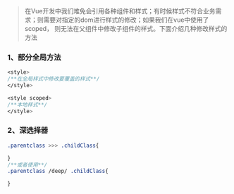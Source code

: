 > 在Vue开发中我们难免会引用各种组件和样式；有时候样式不符合业务需求；则需要对指定的dom进行样式的修改；如果我们在vue中使用了scoped，
则无法在父组件中修改子组件的样式。下面介绍几种修改样式的方法

### 1、部分全局方法

```css
<style>
/**在全局样式中修改要覆盖的样式**/
</style>

<style scoped>
/**本地样式**/
</style>
```


### 2、深选择器

```css
.parentclass >>> .childClass{

}
/**或者使用**/
.parentclass /deep/ .childClass{

}

```
